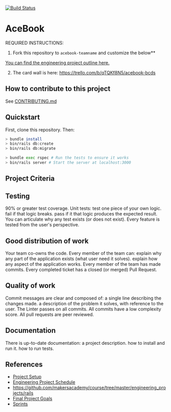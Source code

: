 [![Build Status](https://travis-ci.com/soroushh/acebook-bcds.svg?branch=master)](https://travis-ci.com/soroushh/acebook-bcds)

# AceBook

REQUIRED INSTRUCTIONS:

1. Fork this repository to `acebook-teamname` and customize
the below**

[You can find the engineering project outline here.](https://github.com/makersacademy/course/tree/master/engineering_projects/rails)

2. The card wall is here: https://trello.com/b/qTQKf8N5/acebook-bcds

## How to contribute to this project
See [CONTRIBUTING.md](CONTRIBUTING.md)

## Quickstart

First, clone this repository. Then:

```bash
> bundle install
> bin/rails db:create
> bin/rails db:migrate

> bundle exec rspec # Run the tests to ensure it works
> bin/rails server # Start the server at localhost:3000
```
## Project Criteria

## Testing
 90% or greater test coverage.
 Unit tests:
 test one piece of your own logic.
 fail if that logic breaks.
 pass if it that logic produces the expected result.
 You can articulate why any test exists (or does not exist).
 Every feature is tested from the user's perspective.
## Good distribution of work
 Your team co-owns the code. Every member of the team can:
 explain why any part of the application exists (what user need it solves).
 explain how any aspect of the application works.
 Every member of the team has made commits.
 Every completed ticket has a closed (or merged) Pull Request.
## Quality of work
 Commit messages are clear and composed of:
 a single line describing the changes made.
 a description of the problem it solves, with reference to the user.
 The Linter passes on all commits.
 All commits have a low complexity score.
 All pull requests are peer reviewed.
## Documentation
 There is up-to-date documentation:
 a project description.
 how to install and run it.
 how to run tests.

## References

- [Project Setup](https://github.com/makersacademy/course/blob/master/engineering_projects/project_setup.md)
- [Engineering Project Schedule](https://github.com/makersacademy/course/blob/master/engineering_projects/week_schedule.md)
- https://github.com/makersacademy/course/tree/master/engineering_projects/rails
- [Final Project Goals](https://github.com/makersacademy/course/blob/master/final_projects/project_criteria.md)
- [Sprints](https://github.com/makersacademy/course/blob/master/how-to/2_day_sprint.md)
